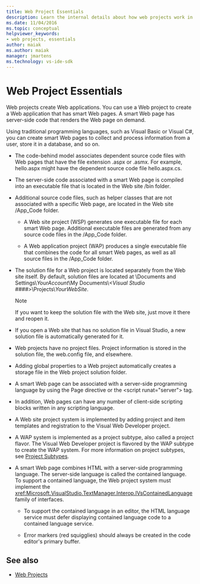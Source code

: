 ```yaml
---
title: Web Project Essentials
description: Learn the internal details about how web projects work in Visual Studio.
ms.date: 11/04/2016
ms.topic: conceptual
helpviewer_keywords:
- web projects, essentials
author: maiak
ms.author: maiak
manager: jmartens
ms.technology: vs-ide-sdk
---
```

# Web Project Essentials

Web projects create Web applications. You can use a Web project to create a Web application that has smart Web pages. A smart Web page has server-side code that renders the Web page on demand.

 Using traditional programming languages, such as Visual Basic or Visual C#, you can create smart Web pages to collect and process information from a user, store it in a database, and so on.

- The code-behind model associates dependent source code files with Web pages that have the file extension .aspx or .asmx. For example, hello.aspx might have the dependent source code file hello.aspx.cs.

- The server-side code associated with a smart Web page is compiled into an executable file that is located in the Web site /bin folder.

- Additional source code files, such as helper classes that are not associated with a specific Web page, are located in the Web site /App_Code folder.

  - A Web site project (WSP) generates one executable file for each smart Web page. Additional executable files are generated from any source code files in the /App_Code folder.

  - A Web application project (WAP) produces a single executable file that combines the code for all smart Web pages, as well as all source files in the /App_Code folder.

- The solution file for a Web project is located separately from the Web site itself. By default, solution files are located at \Documents and Settings\\*YourAccount*\My Documents\\*\<Visual Studio ####>*\Projects\\*YourWebSite*.

  > [!NOTE]
  > If you want to keep the solution file with the Web site, just move it there and reopen it.

- If you open a Web site that has no solution file in Visual Studio, a new solution file is automatically generated for it.

- Web projects have no project files. Project information is stored in the solution file, the web.config file, and elsewhere.

- Adding global properties to a Web project automatically creates a storage file in the Web project solution folder.

- A smart Web page can be associated with a server-side programming language by using the Page directive or the \<script runat="server"> tag.

- In addition, Web pages can have any number of client-side scripting blocks written in any scripting language.

- A Web site project system is implemented by adding project and item templates and registration to the Visual Web Developer project.

- A WAP system is implemented as a project subtype, also called a project flavor. The Visual Web Developer project is flavored by the WAP subtype to create the WAP system. For more information on project subtypes, see [Project Subtypes](../../extensibility/internals/project-subtypes.md).

- A smart Web page combines HTML with a server-side programming language. The server-side language is called the contained language. To support a contained language, the Web project system must implement the <xref:Microsoft.VisualStudio.TextManager.Interop.IVsContainedLanguage> family of interfaces.

  - To support the contained language in an editor, the HTML language service must defer displaying contained language code to a contained language service.

  - Error markers (red squigglies) should always be created in the code editor's primary buffer.

## See also
- [Web Projects](../../extensibility/internals/web-projects.md)
